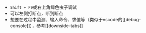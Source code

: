 - `Shift + F9`或右上角绿色虫子调试
- 可以左侧打断点，断到断点
- 想要在过程中监测、输入命令、求值等（类似于vscode的[[debug-console]]），参考[[downside-tabs]]